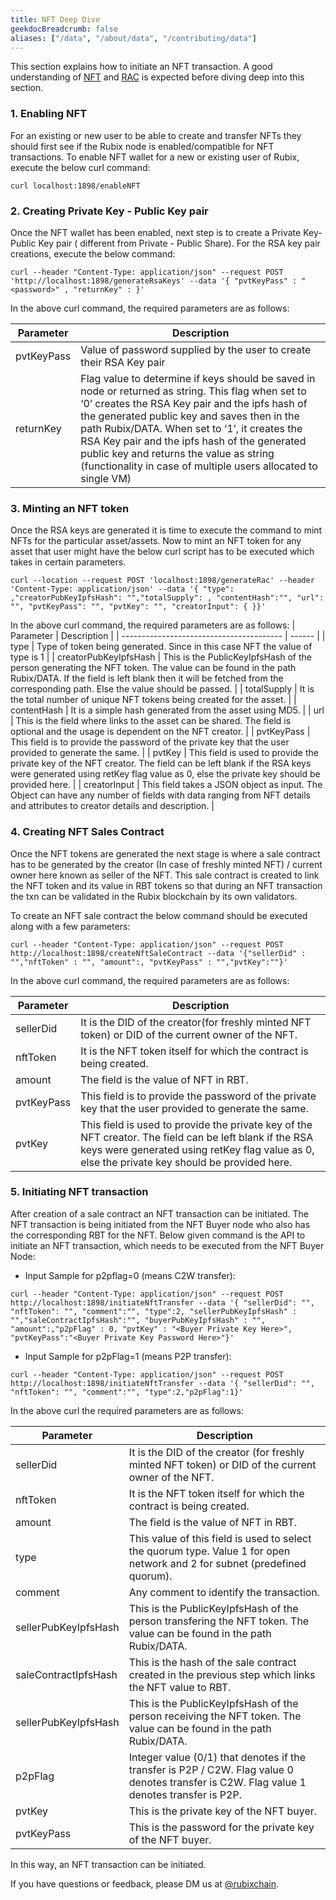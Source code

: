 ```yaml
---
title: NFT Deep Dive
geekdocBreadcrumb: false
aliases: ["/data", "/about/data", "/contributing/data"]
---
```


This section explains how to initiate an NFT transaction. A good understanding of [NFT](https://learn.rubix.net/nft/) and [RAC](https://learn.rubix.net/rac/) is expected before diving deep into this section.

### 1. Enabling NFT
For an existing or new user to be able to create and transfer NFTs they should first see if the Rubix node is enabled/compatible for NFT transactions.
To enable NFT wallet for a new or existing user of Rubix, execute the below curl command:
```
curl localhost:1898/enableNFT
```

### 2. Creating Private Key - Public Key pair
Once the NFT wallet has been enabled, next step is to create a Private Key-Public Key pair ( different from Private - Public Share). For the RSA key pair creations, execute the below command:
```
curl --header "Content-Type: application/json" --request POST 'http://localhost:1898/generateRsaKeys' --data '{ "pvtKeyPass" : "<password>" , "returnKey" : }'
```

In the above curl command, the required parameters are as follows:

| Parameter | Description |
| ---------------------------------------- | ------ | 
| pvtKeyPass | Value of password supplied by the user to create their RSA Key pair|
| returnKey | Flag value to determine if keys should be saved in node or returned as string. This flag when set to ‘0’ creates the RSA Key pair and the ipfs hash of the generated  public key and saves then in the path Rubix/DATA. When set to ‘1’, it creates the RSA Key pair and the ipfs hash of the generated  public key and returns the value as string (functionality in case of multiple users allocated to single VM)|

### 3. Minting an NFT token
Once the RSA keys are generated it is time to execute the command to mint NFTs for the particular asset/assets. Now to mint an NFT token for any asset that user might have the below curl script has to be executed which takes in certain parameters.
```
curl --location --request POST 'localhost:1898/generateRac' --header 'Content-Type: application/json' --data '{ "type": ,"creatorPubKeyIpfsHash": "","totalSupply": , "contentHash":"", "url": "", "pvtKeyPass": "", "pvtKey": "", "creatorInput": { }}'
```

In the above curl command, the required parameters are as follows:
| Parameter | Description |
| ---------------------------------------- | ------ | 
| type | Type of token being generated. Since in this case NFT the value of type is 1 |
| creatorPubKeyIpfsHash | This is the PublicKeyIpfsHash of the person generating the NFT token. The value can be found in the path Rubix/DATA. If the field is left blank then it will be fetched from the corresponding path. Else the value should be passed. |
| totalSupply | It is the total number of unique NFT tokens being created for the asset. |
| contentHash | It is a simple hash generated from the asset using MD5. |
| url | This is the field where links to the asset can be shared. The field is optional and the usage is dependent on the NFT creator. |
| pvtKeyPass | This field is to provide the password of the private key that the user provided to generate the same. |
| pvtKey | This field is used to provide the private key of the NFT creator. The field can be left blank if the RSA keys were generated using retKey flag value as 0, else the private key should be provided here. |
| creatorInput | This field takes a JSON object as input. The Object can have any number of fields with data ranging from NFT details and attributes to creator details and description. |


### 4. Creating NFT Sales Contract
Once the NFT tokens are generated the next stage is where a sale contract has to be generated by the creator (In case of freshly minted NFT) / current owner here known as seller of the NFT. This sale contract is created to link the NFT token and its value in RBT tokens so that during an NFT transaction the txn can be validated in the Rubix blockchain by its own validators.

To create an NFT sale contract the below command should be executed along with a few parameters:

```
curl --header "Content-Type: application/json" --request POST http://localhost:1898/createNftSaleContract --data '{"sellerDid" : "","nftToken" : "", "amount":, "pvtKeyPass" : "","pvtKey":""}'
```

In the above curl command, the required parameters are as follows:

| Parameter | Description |
| ---------------------------------------- | ------ | 
| sellerDid | It is the DID of the creator(for freshly minted NFT token) or DID of the current owner of the NFT. |
| nftToken | It is the NFT token itself for which the contract is being created. |
| amount | The field is the value of NFT in RBT. |
| pvtKeyPass | This field is to provide the password of the private key that the user provided to generate the same. |
| pvtKey | This field is used to provide the private key of the NFT creator. The field can be left blank if the RSA keys were generated using retKey flag value as 0, else the private key should be provided here.


### 5. Initiating NFT transaction
After creation of a sale contract an NFT transaction can be initiated. The NFT transaction is being initiated from the NFT Buyer node who also has the corresponding RBT for the NFT. 
Below given command is the API to initiate an NFT transaction, which needs to be executed from the NFT Buyer Node:

- Input Sample for p2pflag=0 (means C2W transfer):
```
curl --header "Content-Type: application/json" --request POST http://localhost:1898/initiateNftTransfer --data '{ "sellerDid": "", "nftToken": "", "comment":"", "type":2, "sellerPubKeyIpfsHash" : "","saleContractIpfsHash":"", "buyerPubKeyIpfsHash" : "", "amount":,"p2pFlag" : 0, "pvtKey" : "<Buyer Private Key Here>", "pvtKeyPass":"<Buyer Private Key Password Here>"}'
```

- Input Sample for p2pFlag=1 (means P2P transfer): 
```
curl --header "Content-Type: application/json" --request POST http://localhost:1898/initiateNftTransfer --data '{ "sellerDid": "", "nftToken": "", "comment":"", "type":2,"p2pFlag":1}'
```

In the above curl the required parameters are as follows:

| Parameter | Description |
| ---------------------------------------- | ------ | 
| sellerDid | It is the DID of the creator (for freshly minted NFT token) or DID of the current owner of the NFT.|
| nftToken | It is the NFT token itself for which the contract is being created.|
| amount | The field is the value of NFT in RBT. |
| type | This value of this field is used to select the quorum type. Value 1 for open network  and 2 for subnet (predefined quorum). |
| comment | Any comment to identify the transaction. |
| sellerPubKeyIpfsHash | This is the PublicKeyIpfsHash of the person transfering the NFT token. The value can be found in the path Rubix/DATA. |
| saleContractIpfsHash | This is the hash of the sale contract created in the previous step which links the NFT value to RBT. |
| sellerPubKeyIpfsHash | This is the PublicKeyIpfsHash of the person receiving the NFT token. The value can be found in the path Rubix/DATA. |
| p2pFlag | Integer value (0/1) that denotes if the transfer is P2P / C2W. Flag value 0 denotes transfer is C2W. Flag value 1 denotes transfer is P2P. |
| pvtKey | This is the private key of the NFT buyer. |
| pvtKeyPass | This is the password for the private key of the NFT buyer. |

In this way, an NFT transaction can be initiated.

If you have questions or feedback, please DM us at [@rubixchain](http://twitter.com/rubixChain).
 <!--
<br>

{{< hint info >}}

### What happens when the mining level upgrades?

Credits required to mine a RBT doubles every time the mining level increases. For example, if a node requires 32 credits to mine a RBT in level 3, then the next level requires 64 credits to mine a RBT in level 4. Hence it is reccomended to mine RBT as soon as the required credits are accumulated.

{{< expand "How to know the current level?" >}}

**Oracle:**

- Network is currently mining in `level 4` - reached on `5 th march 2022`

{{< / expand >}}
{{< / hint >}}
 -->